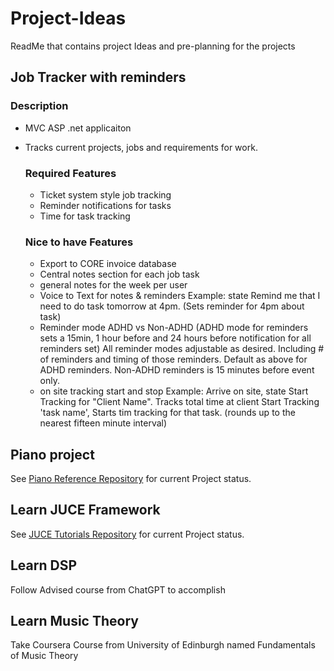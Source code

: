 # Project-Ideas
ReadMe that contains project Ideas and pre-planning for the projects

## Job Tracker with reminders
  ### Description
  - MVC ASP .net applicaiton
  - Tracks current projects, jobs and requirements for work.
    ### Required Features
       - Ticket system style job tracking
       - Reminder notifications for tasks
       - Time for task tracking
        
    ### Nice to have Features
      - Export to CORE invoice database
      - Central notes section for each job task
      - general notes for the week per user
      - Voice to Text for notes & reminders
          Example: state Remind me that I need to do task tomorrow at 4pm.  (Sets reminder for 4pm about task)
      - Reminder mode ADHD vs Non-ADHD
           (ADHD mode for reminders sets a 15min, 1 hour before and 24 hours before notification for all reminders set)
            All reminder modes adjustable as desired.  Including # of reminders and timing of those reminders.  Default as above for ADHD reminders.
            Non-ADHD reminders is 15 minutes before event only.
      - on site tracking start and stop
          Example: Arrive on site, state Start Tracking for "Client Name".  Tracks total time at client
                  Start Tracking 'task name', Starts tim tracking for that task. (rounds up to the nearest fifteen minute interval)

## Piano project 
  See [Piano Reference Repository](https://github.com/CozartKevin/Piano_Reference_Webpage-Scales) for current Project status.

## Learn JUCE Framework
  See [JUCE Tutorials Repository](https://github.com/CozartKevin/JUCE-Tutorials) for current Project status.

## Learn DSP
  Follow Advised course from ChatGPT to accomplish
  
## Learn Music Theory
  Take Coursera Course from University of Edinburgh named Fundamentals of Music Theory



